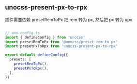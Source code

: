
## unocss-present-px-to-rpx

插件需要依赖 presetRemToPx 把 rem 转为 px, 然后把 px 转为 upx
```ts

// uno.config.ts
import { defineConfig } from 'unocss'
import presetRemToPx from '@unocss/preset-rem-to-px'
import presetPxToRpx from 'unocss-present-px-to-rpx'

export default defineConfig({
  presets: [
    presetRemToPx(),
    presetPxToRpx(),
  ],
})
```